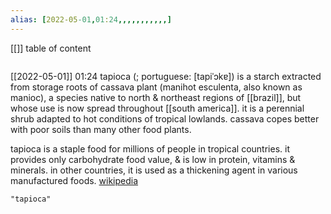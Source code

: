 ```yaml
---
alias: [2022-05-01,01:24,,,,,,,,,,,]
---
```

[[]]
table of content
```toc
```

[[2022-05-01]] 01:24
tapioca (; portuguese: [tapiˈɔkɐ]) is a starch extracted from storage roots of cassava plant (manihot esculenta, also known as manioc), a species native to north & northeast regions of [[brazil]], but whose use is now spread throughout [[south america]]. it is a perennial shrub adapted to hot conditions of tropical lowlands. cassava copes better with poor soils than many other food plants.

tapioca is a staple food for millions of people in tropical countries. it provides only carbohydrate food value, & is low in protein, vitamins & minerals. in other countries, it is used as a thickening agent in various manufactured foods.
[wikipedia](https://en.wikipedia.org/wiki/tapioca)
```query
"tapioca"
```